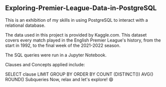 ## Exploring-Premier-League-Data-in-PostgreSQL

This is an exhibition of my skills in using PostgreSQL to interact with a relational database.

The data used in this project is provided by Kaggle.com. This dataset covers every match played in the English Premier League's history, from the start in 1992, to the final week of the 2021-2022 season.

The SQL queries were run in a Jupyter Notebook.

Clauses and Concepts applied include:

SELECT clause
LIMIT
GROUP BY
ORDER BY
COUNT (DISTINCT())
AVG()
ROUND()
Subqueries
Now, relax and let's explore!  :smile: 
